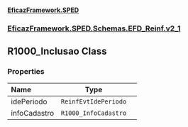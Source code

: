 #### [EficazFramework.SPED](EficazFrameworkSPED.md 'EficazFramework SPED')
### [EficazFramework.SPED.Schemas.EFD_Reinf.v2_1](EficazFramework.SPED.Schemas.EFD_Reinf.v2_1.md 'EficazFramework.SPED.Schemas.EFD_Reinf.v2_1')

## R1000_Inclusao Class
### Properties

| Name | Type | |
| :--- | :---: | :--- |
| idePeriodo | `ReinfEvtIdePeriodo` |  |
| infoCadastro | `R1000_InfoCadastro` |  |
